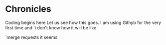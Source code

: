 # Chronicles
Coding begins here
Let us see how this goes. I am using Githyb for the very first time and `i don't know how it will be like.

`merge requests it seems
